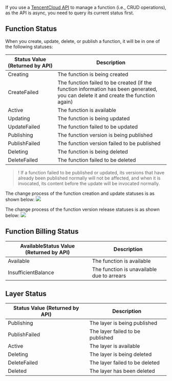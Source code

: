 

If you use a [TencentCloud API](https://intl.cloud.tencent.com/document/product/583/17235) to manage a function (i.e., CRUD operations), as the API is async, you need to query its current status first.

## Function Status

When you create, update, delete, or publish a function, it will be in one of the following statuses:

| Status Value (Returned by API) | Description                                                 |
| --------------------------- | ---------------------------------------------------- |
| Creating                    | The function is being created                                           |
| CreateFailed                | The function failed to be created (if the function information has been generated, you can delete it and create the function again) |
| Active                      | The function is available                                             |
| Updating                    | The function is being updated                                           |
| UpdateFailed                | The function failed to be updated                                         |
| Publishing                  | The function version is being published                                        |
| PublishFailed               | The function version failed to be published                                     |
| Deleting                    | The function is being deleted                                           |
| DeleteFailed                | The function failed to be deleted                                         |



>! If a function failed to be published or updated, its versions that have already been published normally will not be affected, and when it is invocated, its content before the update will be invocated normally.

The change process of the function creation and update statuses is as shown below:
![](https://main.qcloudimg.com/raw/7984764b424406ae65631494766eb8f6.png)



The change process of the function version release statuses is as shown below:
![](https://main.qcloudimg.com/raw/240f2ede623e38d21f125ce89aa35851.png)



## Function Billing Status

| AvailableStatus Value (Returned by API) | Description                 |
| -------------------------------------------- | -------------------- |
| Available                                    | The function is available             |
| InsufficientBalance                          | The function is unavailable due to arrears |



## Layer Status

| Status Value (Returned by API) | Description                                                 |
| --------------------------- | ---------- |
| Publishing                  | The layer is being published   |
| PublishFailed               | The layer failed to be published |
| Active                      | The layer is available     |
| Deleting                    | The layer is being deleted   |
| DeleteFailed                | The layer failed to be deleted |
| Deleted                     | The layer has been deleted   |

